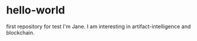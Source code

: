 # hello-world
first repository for test
I'm Jane. I am interesting in artifact-intelligence and blockchain.

